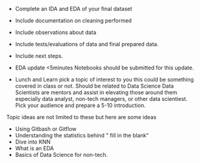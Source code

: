 * Complete an IDA and EDA of your final dataset
* Include documentation on cleaning performed
* Include observations about data
* Include tests/evaluations of data and final prepared data.
* Include next steps.
* EDA update <5minutes
Notebooks should be submitted for this update.

* Lunch and Learn pick a topic of interest to you this could be something covered in class or not. Should be related to Data Science
  Data Scientists are mentors and assist in elevating those around them especially data analyst, non-tech managers, or other data scientiest.
  Pick your audience and prepare a 5-10 introduction.
   
Topic ideas are not limited to these but here are some ideas
- Using Gitbash or Gitflow
- Understanding the statistics behind " fill in the blank"
- Dive into KNN
- What is an EDA
- Basics of Data Science for non-tech.

